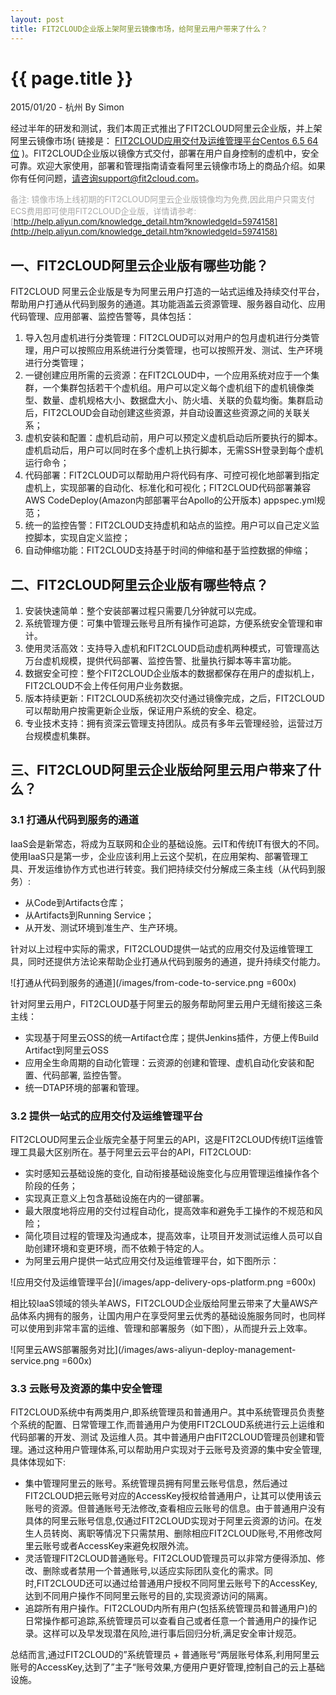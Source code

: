 ```yaml
---
layout: post
title: FIT2CLOUD企业版上架阿里云镜像市场，给阿里云用户带来了什么？
---
```


{{ page.title }}
================

<p class="meta">2015/01/20 - 杭州 By Simon</p>

经过半年的研发和测试，我们本周正式推出了FIT2CLOUD阿里云企业版，并上架阿里云镜像市场( 链接是： [FIT2CLOUD应用交付及运维管理平台Centos 6.5 64位](http://market.aliyun.com/imageproduct/15-123826001-jxsc000119.html) )。FIT2CLOUD企业版以镜像方式交付，部署在用户自身控制的虚机中，安全可靠。欢迎大家使用，部署和管理指南请查看阿里云镜像市场上的商品介绍。如果你有任何问题，请咨询support@fit2cloud.com。

<font color="#aaa" size="2">备注: 镜像市场上线初期的FIT2CLOUD阿里云企业版镜像均为免费,因此用户只需支付ECS费用即可使用FIT2CLOUD企业版，详情请参考:​ [http://help.aliyun.com/knowledge_detail.htm?knowledgeId=5974158](http://help.aliyun.com/knowledge_detail.htm?knowledgeId=5974158)</font>

<h2>一、FIT2CLOUD阿里云企业版有哪些功能？</h2>

FIT2CLOUD 阿里云企业版是专为阿里云用户打造的一站式运维及持续交付平台，帮助用户打通从代码到服务的通道。其功能涵盖云资源管理、服务器自动化、应用代码管理、应用部署、监控告警等，具体包括：

 1. 导入包月虚机进行分类管理：FIT2CLOUD可以对用户的包月虚机进行分类管理，用户可以按照应用系统进行分类管理，也可以按照开发、测试、生产环境进行分类管理；
 2. 一键创建应用所需的云资源：在FIT2CLOUD中，一个应用系统对应于一个集群，一个集群包括若干个虚机组。用户可以定义每个虚机组下的虚机镜像类型、数量、虚机规格大小、数据盘大小、防火墙、关联的负载均衡。集群启动后，FIT2CLOUD会自动创建这些资源，并自动设置这些资源之间的关联关系；
 3. 虚机安装和配置：虚机启动前，用户可以预定义虚机启动后所要执行的脚本。虚机启动后，用户可以同时在多个虚机上执行脚本，无需SSH登录到每个虚机运行命令；
 4. 代码部署：FIT2CLOUD可以帮助用户将代码有序、可控可视化地部署到指定虚机上，实现部署的自动化、标准化和可视化；FIT2CLOUD代码部署兼容AWS CodeDeploy(Amazon内部部署平台Apollo的公开版本) appspec.yml规范；
 5. 统一的监控告警：FIT2CLOUD支持虚机和站点的监控。用户可以自己定义监控脚本，实现自定义监控；
 6. 自动伸缩功能：FIT2CLOUD支持基于时间的伸缩和基于监控数据的伸缩；

<h2>二、FIT2CLOUD阿里云企业版有哪些特点？</h2>

 1. 安装快速简单：整个安装部署过程只需要几分钟就可以完成。
 2. 系统管理方便：可集中管理云账号且所有操作可追踪，方便系统安全管理和审计。
 3. 使用灵活高效：支持导入虚机和FIT2CLOUD启动虚机两种模式，可管理高达万台虚机规模，提供代码部署、监控告警、批量执行脚本等丰富功能。
 4. 数据安全可控：整个FIT2CLOUD企业版本的数据都保存在用户的虚拟机上，FIT2CLOUD不会上传任何用户业务数据。
 5. 版本持续更新：FIT2CLOUD系统初次交付通过镜像完成，之后，FIT2CLOUD可以帮助用户按需更新企业版，保证用户系统的安全、稳定。
 6. 专业技术支持：拥有资深云管理支持团队。成员有多年云管理经验，运营过万台规模虚机集群。

<h2>三、FIT2CLOUD阿里云企业版给阿里云用户带来了什么？</h2>

<h3>3.1 打通从代码到服务的通道</h3>

IaaS会是新常态，将成为互联网和企业的基础设施。云IT和传统IT有很大的不同。 使用IaaS只是第一步，企业应该利用上云这个契机，在应用架构、部署管理工具、开发运维协作方式也进行转变。我们把持续交付分解成三条主线（从代码到服务）:
 
 * 从Code到Artifacts仓库；
 * 从Artifacts到Running Service；
 * 从开发、测试环境到准生产、生产环境。

针对以上过程中实际的需求，FIT2CLOUD提供一站式的应用交付及运维管理工具，同时还提供方法论来帮助企业打通从代码到服务的通道，提升持续交付能力。

![打通从代码到服务的通道](/images/from-code-to-service.png =600x)

针对阿里云用户，FIT2CLOUD基于阿里云的服务帮助阿里云用户无缝衔接这三条主线：

 * 实现基于阿里云OSS的统一Artifact仓库；提供Jenkins插件，方便上传Build Artifact到阿里云OSS
 * 应用全生命周期的自动化管理：云资源的创建和管理、虚机自动化安装和配置、代码部署, 监控告警。
 * 统一DTAP环境的部署和管理。

<h3>3.2 提供一站式的应用交付及运维管理平台</h3>

FIT2CLOUD阿里云企业版完全基于阿里云的API，这是FIT2CLOUD传统IT运维管理工具最大区别所在。基于阿里云云平台的API，FIT2CLOUD:

 * 实时感知云基础设施的变化, 自动衔接基础设施变化与应用管理运维操作各个阶段的任务；
 * 实现真正意义上包含基础设施在内的一键部署。
 * 最大限度地将应用的交付过程自动化，提高效率和避免手工操作的不规范和风险；
 * 简化项目过程的管理及沟通成本，提高效率，让项目开发测试运维人员可以自助创建环境和变更环境，而不依赖于特定的人。
 * 为阿里云用户提供一站式应用交付及运维管理平台，如下图所示：
 
 ![应用交付及运维管理平台](/images/app-delivery-ops-platform.png =600x)

相比较IaaS领域的领头羊AWS，FIT2CLOUD企业版给阿里云带来了大量AWS产品体系内拥有的服务，让国内用户在享受阿里云优秀的基础设施服务同时，也同样可以使用到非常丰富的运维、管理和部署服务（如下图），从而提升云上效率。

![阿里云AWS部署服务对比](/images/aws-aliyun-deploy-management-service.png =600x)

<h3>3.3 云账号及资源的集中安全管理</h3>

FIT2CLOUD系统中有两类用户,即系统管理员和普通用户。其中系统管理员负责整个系统的配置、日常管理工作,而普通用户为使用FIT2CLOUD系统进行云上运维和代码部署的开发、测试
及运维人员。其中普通用户由FIT2CLOUD管理员创建和管理。通过这种用户管理体系,可以帮助用户实现对于云账号及资源的集中安全管理,具体体现如下: 

 * 集中管理阿里云的账号。系统管理员拥有阿里云账号信息，然后通过FIT2CLOUD把云账号对应的AccessKey授权给普通用户，让其可以使用该云账号的资源。但普通账号无法修改,查看相应云账号的信息。由于普通用户没有具体的阿里云账号信息,仅通过FIT2CLOUD实现对于阿里云资源的访问。在发生人员转岗、离职等情况下只需禁用、删除相应FIT2CLOUD账号,不用修改阿里云账号或者AccessKey来避免权限外流。 
 * 灵活管理FIT2CLOUD普通账号。FIT2CLOUD管理员可以非常方便得添加、修改、删除或者禁用一个普通账号,以适应实际团队变化的需求。同时,FIT2CLOUD还可以通过给普通用户授权不同阿里云账号下的AccessKey,达到不同用户操作不同阿里云账号的目的,实现资源访问的隔离。 
 * 追踪所有用户操作。FIT2CLOUD内所有用户(包括系统管理员和普通用户)的日常操作都可追踪,系统管理员可以查看自己或者任意一个普通用户的操作记录。这样可以及早发现潜在风险,进行事后回归分析,满足安全审计规范。 

总结而言,通过FIT2CLOUD的”系统管理员 + 普通账号“两层账号体系,利用阿里云账号的AccessKey,达到了”主­子“账号效果,方便用户更好管理,控制自己的云上基础设施。
